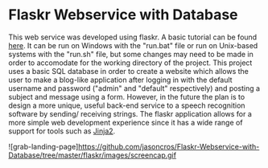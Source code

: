 # Flaskr Webservice with Database


This web service was developed using flaskr. A basic tutorial can be found 
[here](http://flask.pocoo.org/docs/0.12/tutorial/introduction/).
It can be run on Windows with the "run.bat" file or run on Unix-based systems 
with the "run.sh" file, but some changes may need to be made in order to
accomodate for the working directory of the project.
This project uses a basic SQL database in order to
create a website which allows the user to make
a blog-like application after logging in with
the default username and password ("admin" and
"default" respectively) and posting a subject and message using a form.
 However, in the future the plan is to design a more unique, useful
back-end service to a speech recognition software 
by sending/ receiving strings. The flaskr application allows 
for a more simple web development experience since it has a wide range 
of support for tools such as [Jinja2](http://jinja.pocoo.org/docs/2.10/).

![grab-landing-page]https://github.com/jasoncros/Flaskr-Webservice-with-Database/tree/master/flaskr/images/screencap.gif